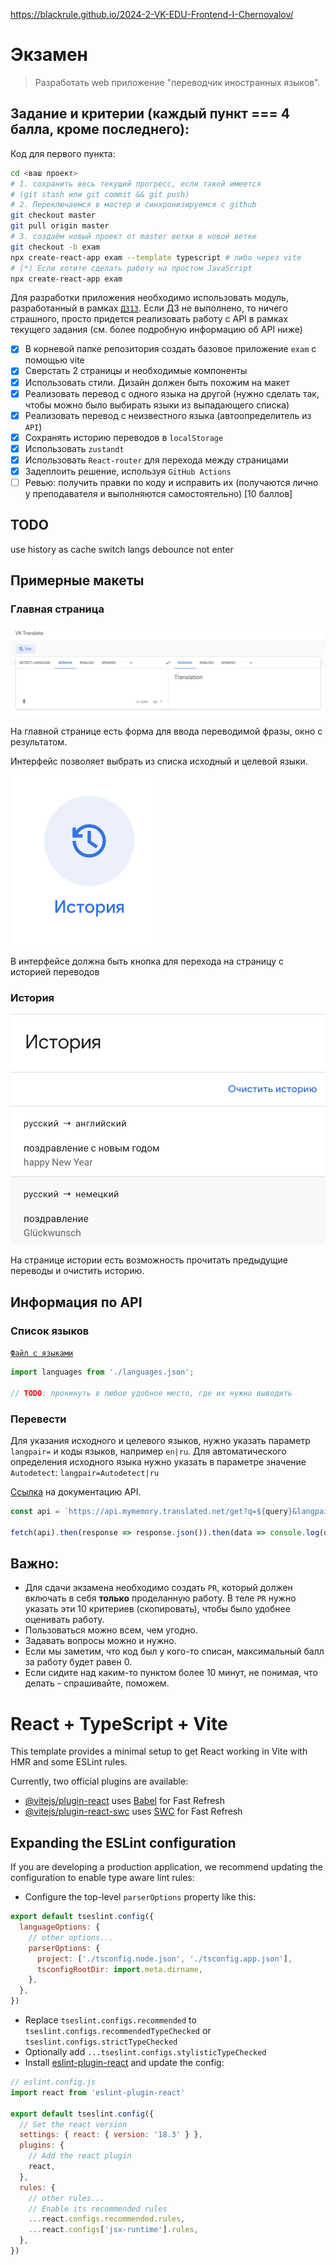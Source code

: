 https://blackrule.github.io/2024-2-VK-EDU-Frontend-I-Chernovalov/  

# Экзамен

>Разработать web приложение "переводчик иностранных языков".

## Задание и критерии (каждый пункт === 4 балла, кроме последнего):

Код для первого пункта:

```bash
cd <ваш проект>
# 1. сохранить весь текущий прогресс, если такой имеется
# (git stash или git commit && git push)
# 2. Переключаемся в мастер и синхронизируемся с github
git checkout master
git pull origin master
# 3. создаём новый проект от master ветки в новой ветке
git checkout -b exam
npx create-react-app exam --template typescript # либо через vite
# (*) Если хотите сделать работу на простом JavaScript
npx create-react-app exam
```

Для разработки приложения необходимо использовать модуль, разработанный в рамках [`ДЗ13`](../lesson_13/homework.md).
Если ДЗ не выполнено, то ничего страшного, просто придется реализовать работу с API в рамках текущего задания (см. более подробную информацию об API ниже)

- [x] В корневой папке репозитория создать базовое приложение `exam` с помощью  vite
- [x] Сверстать 2 страницы и необходимые компоненты
- [x] Использовать стили. Дизайн должен быть похожим на макет
- [x] Реализовать перевод с одного языка на другой (нужно сделать так, чтобы можно было выбирать языки из выпадающего списка)
- [x] Реализовать перевод с неизвестного языка (автоопределитель из `API`)
- [x] Сохранять историю переводов в `localStorage`
- [x] Использовать `zustandt`
- [x] Использовать `React-router` для перехода между страницами
- [x] Задеплоить решение, используя `GitHub Actions`
- [ ] Ревью: получить правки по коду и исправить их (получаются лично у преподавателя и выполняются самостоятельно) [10 баллов]

## TODO 
use history as cache
switch langs
debounce not enter

## Примерные макеты

### Главная страница

![Главная](./1.png)

На главной странице есть форма для ввода переводимой фразы, окно с результатом.

Интерфейс позволяет выбрать из списка исходный и целевой языки.

![Кнопка перехода на историю](./2.png)

В интерфейсе должна быть кнопка для перехода на страницу с историей переводов

### История

![История](./3.png)

На странице истории есть возможность прочитать предыдущие переводы и очистить историю.

## Информация по API

### Список языков

[`Файл с языками`](./languages.json)

```javascript
import languages from './languages.json';

// TODO: прокинуть в любое удобное место, где их нужно выводить
```
### Перевести

Для указания исходного и целевого языков, нужно указать параметр `langpair=` и коды языков, например `en|ru`.
Для автоматического определения исходного языка нужно указать в параметре значение `Autodetect`: `langpair=Autodetect|ru`

[Ссылка](https://mymemory.translated.net/doc/spec.php) на документацию API.

```javascript
const api = `https://api.mymemory.translated.net/get?q=${query}&langpair=${fromLanguage}|${toLanguage}`;

fetch(api).then(response => response.json()).then(data => console.log(data));
```


## Важно:

* Для сдачи экзамена необходимо создать `PR`, который должен включать в себя **только** проделанную работу.
В теле `PR` нужно указать эти 10 критериев (скопировать), чтобы было удобнее оценивать работу.
* Пользоваться можно всем, чем угодно.
* Задавать вопросы можно и нужно.
* Если мы заметим, что код был у кого-то списан, максимальный балл за работу будет равен 0.
* Если сидите над каким-то пунктом более 10 минут, не понимая, что делать - спрашивайте, поможем.




# React + TypeScript + Vite

This template provides a minimal setup to get React working in Vite with HMR and some ESLint rules.

Currently, two official plugins are available:

- [@vitejs/plugin-react](https://github.com/vitejs/vite-plugin-react/blob/main/packages/plugin-react/README.md) uses [Babel](https://babeljs.io/) for Fast Refresh
- [@vitejs/plugin-react-swc](https://github.com/vitejs/vite-plugin-react-swc) uses [SWC](https://swc.rs/) for Fast Refresh

## Expanding the ESLint configuration

If you are developing a production application, we recommend updating the configuration to enable type aware lint rules:

- Configure the top-level `parserOptions` property like this:

```js
export default tseslint.config({
  languageOptions: {
    // other options...
    parserOptions: {
      project: ['./tsconfig.node.json', './tsconfig.app.json'],
      tsconfigRootDir: import.meta.dirname,
    },
  },
})
```

- Replace `tseslint.configs.recommended` to `tseslint.configs.recommendedTypeChecked` or `tseslint.configs.strictTypeChecked`
- Optionally add `...tseslint.configs.stylisticTypeChecked`
- Install [eslint-plugin-react](https://github.com/jsx-eslint/eslint-plugin-react) and update the config:

```js
// eslint.config.js
import react from 'eslint-plugin-react'

export default tseslint.config({
  // Set the react version
  settings: { react: { version: '18.3' } },
  plugins: {
    // Add the react plugin
    react,
  },
  rules: {
    // other rules...
    // Enable its recommended rules
    ...react.configs.recommended.rules,
    ...react.configs['jsx-runtime'].rules,
  },
})
```

